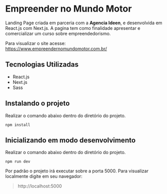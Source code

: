 # Empreender no Mundo Motor

Landing Page criada em parceria com a **Agencia Ideen**, e desenvolvida em React.js com Next.js.
A pagina tem como finalidade apresentar e comercializar um curso sobre empreendedorismo.

Para visualizar o site acesse: https://www.empreendernomundomotor.com.br/


## Tecnologias Utilizadas

 - React.js
 - Next.js
 - Sass

## Instalando o projeto

Realizar o comando abaixo dentro do diretório do projeto.

    npm install

## Inicializando em modo desenvolvimento

Realizar o comando abaixo dentro do diretório do projeto.

    npm run dev

Por padrão o projeto irá executar sobre a porta 5000. Para visualizar localmente digite em seu navegador:

> http://localhost:5000
